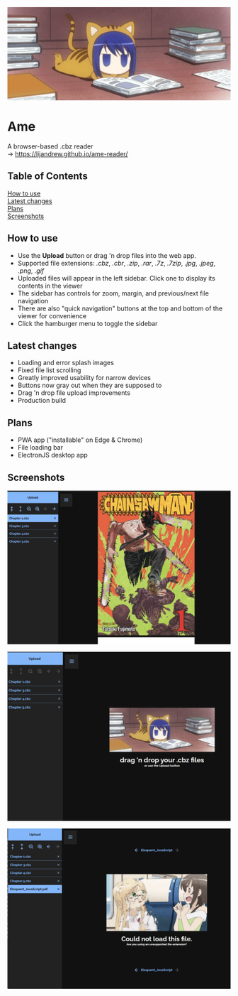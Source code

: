 ![Splash screen gif](./src/assets/splash.gif)

# **Ame**

A browser-based .cbz reader  
&rarr; https://lijandrew.github.io/ame-reader/

## **Table of Contents**

[How to use](#how-to-use)  
[Latest changes](#latest-changes)  
[Plans](#plans)  
[Screenshots](#screenshots)

## **How to use**

- Use the **Upload** button or drag 'n drop files into the web app.
- Supported file extensions: _.cbz_, _.cbr_, _.zip_, _.rar_, _.7z_, _.7zip_, _.jpg_, _.jpeg_, _.png_, _.gif_
- Uploaded files will appear in the left sidebar. Click one to display its contents in the viewer
- The sidebar has controls for zoom, margin, and previous/next file navigation
- There are also "quick navigation" buttons at the top and bottom of the viewer for convenience
- Click the hamburger menu to toggle the sidebar

## **Latest changes**

- Loading and error splash images
- Fixed file list scrolling
- Greatly improved usability for narrow devices
- Buttons now gray out when they are supposed to
- Drag 'n drop file upload improvements
- Production build

## **Plans**

- PWA app ("installable" on Edge & Chrome)
- File loading bar
- ElectronJS desktop app

## **Screenshots**

![Demo screenshot 1](./screenshots/1.png)

![Demo screenshot 2](./screenshots/2.png)

![Demo screenshot 3](./screenshots/3.png)
